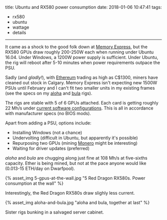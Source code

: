 title: Ubuntu and RX580 power consumption
date: 2018-01-06 10:47:41
tags:
- rx580
- ubuntu
- wattage
- details
---

It came as a shock to the good folk down at [Memory Express](https://www.memoryexpress.com/), but the RX580 GPUs draw roughly 200-250W each when running under Ubuntu 16.04. Under Windows, a 1200W power supply is sufficient. Under Ubuntu, the rig will reboot after 5-10 minutes when power requirements outpace the PSU. 


Sadly (and _gladly!_), with [Ethereum](https://coinmarketcap.com/) trading as high as C$1300, miners have cleaned out stock in Calgary. Memory Express isn't expecting new 1500W PSUs until February and I can't fit two smaller units in my existing frames (see the specs on my [aloha](/blog/2017/11/09/Ethereum-Mining-Rig-Prototyping-and-Market-Investigation/) and [bula](/blog/2017/12/16/Hello-Bula-6-GPU-Ethereum-Rig/) rigs).

The rigs are stable with 5 of 6 GPUs attached. Each card is getting roughly 22 Mh/s under [current software configurations](https://github.com/TheMiningKing). This is all in accordance with manufacturer specs (no BIOS mods).

Apart from adding a PSU, options include:

- Installing Windows (not a chance)
- Undervolting (difficult in Ubuntu, but apparently it's possible)
- Repurposing two GPUs (mining [Monero](https://getmonero.org/) might be interesting)
- Waiting for driver updates (preferred)

_aloha_ and _bula_ are chugging along just fine at 108 Mh/s at five-sixths capacity. Ether is being mined, but not at the pace anyone would like (0.013-15 ETH/day on Dwarfpool).

{% asset_img 5-gpus-at-the-wall.jpg "5 Red Dragon RX580s. Power consumption at the wall" %}

Interestingly, the Red Dragon RX580s draw slighly less current.

{% asset_img aloha-and-bula.jpg "aloha and bula, together at last" %}

Sister rigs bunking in a salvaged server cabinet.
